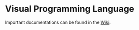 # Visual Programming Language

Important documentations can be found in the [Wiki](https://gitlab.ecs.vuw.ac.nz/course-work/project489/2020/chheanchan/visual-programming-language/-/wikis/home).